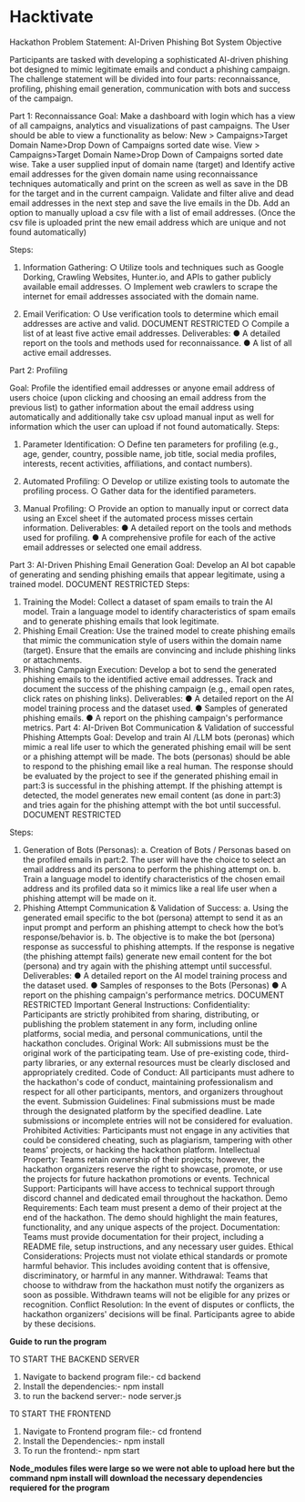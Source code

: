 # Hacktivate

Hackathon Problem Statement: AI-Driven Phishing Bot
System
Objective

Participants are tasked with developing a sophisticated AI-driven phishing bot designed to
mimic legitimate emails and conduct a phishing campaign. The challenge statement will be
divided into four parts: reconnaissance, profiling, phishing email generation,
communication with bots and success of the campaign.


Part 1: Reconnaissance
Goal:
Make a dashboard with login which has a view of all campaigns, analytics and visualizations of
past campaigns.
The User should be able to view a functionality as below:
New > Campaigns>Target Domain Name>Drop Down of Campaigns sorted date wise.
View > Campaigns>Target Domain Name>Drop Down of Campaigns sorted date wise.
Take a user supplied input of domain name (target) and Identify active email addresses for the
given domain name using reconnaissance techniques automatically and print on the screen as
well as save in the DB for the target and in the current campaign. Validate and filter alive and
dead email addresses in the next step and save the live emails in the Db.
Add an option to manually upload a csv file with a list of email addresses.
(Once the csv file is uploaded print the new email address which are unique and not found
automatically)

Steps:
1. Information Gathering:
○ Utilize tools and techniques such as Google Dorking, Crawling Websites,
Hunter.io, and APIs to gather publicly available email addresses.
○ Implement web crawlers to scrape the internet for email addresses associated
with the domain name.

2. Email Verification:
○ Use verification tools to determine which email addresses are active and valid.
DOCUMENT RESTRICTED
○ Compile a list of at least five active email addresses.
Deliverables:
● A detailed report on the tools and methods used for reconnaissance.
● A list of all active email addresses.


Part 2: Profiling

Goal:
Profile the identified email addresses or anyone email address of users choice (upon clicking
and choosing an email address from the previous list) to gather information about the email
address using automatically and additionally take csv upload manual input as well for
information which the user can upload if not found automatically.
Steps:

1. Parameter Identification:
○ Define ten parameters for profiling (e.g., age, gender, country, possible name, job
title, social media profiles, interests, recent activities, affiliations, and contact
numbers).

2. Automated Profiling:
○ Develop or utilize existing tools to automate the profiling process.
○ Gather data for the identified parameters.
3. Manual Profiling:
○ Provide an option to manually input or correct data using an Excel sheet if the
automated process misses certain information.
Deliverables:
● A detailed report on the tools and methods used for profiling.
● A comprehensive profile for each of the active email addresses or selected one email
address.


Part 3: AI-Driven Phishing Email Generation
Goal:
Develop an AI bot capable of generating and sending phishing emails that appear legitimate,
using a trained model.
DOCUMENT RESTRICTED
Steps:
1. Training the Model:
Collect a dataset of spam emails to train the AI model.
Train a language model to identify characteristics of spam emails and to generate
phishing emails that look legitimate.
2. Phishing Email Creation:
Use the trained model to create phishing emails that mimic the communication style of
users within the domain name (target).
Ensure that the emails are convincing and include phishing links or attachments.
3. Phishing Campaign Execution:
Develop a bot to send the generated phishing emails to the identified active email
addresses.
Track and document the success of the phishing campaign (e.g., email open rates, click
rates on phishing links).
Deliverables:
● A detailed report on the AI model training process and the dataset used.
● Samples of generated phishing emails.
● A report on the phishing campaign's performance metrics.
Part 4: AI-Driven Bot Communication & Validation of successful Phishing
Attempts
Goal:
Develop and train AI /LLM bots (peronas) which mimic a real life user to which the generated
phishing email will be sent or a phishing attempt will be made.
The bots (personas) should be able to respond to the phishing email like a real human. The
response should be evaluated by the project to see if the generated phishing email in part:3 is
successful in the phishing attempt.
If the phishing attempt is detected, the model generates new email content (as done in part:3)
and tries again for the phishing attempt with the bot until successful.
DOCUMENT RESTRICTED

Steps:
1. Generation of Bots (Personas):
a. Creation of Bots / Personas based on the profiled emails in part:2. The user will
have the choice to select an email address and its persona to perform the
phishing attempt on.
b. Train a language model to identify characteristics of the chosen email address
and its profiled data so it mimics like a real life user when a phishing attempt will
be made on it.
2. Phishing Attempt Communication & Validation of Success:
a. Using the generated email specific to the bot (persona) attempt to send it as an
input prompt and perform an phishing attempt to check how the bot’s
response/behavior is.
b. The objective is to make the bot (persona) response as successful to phishing
attempts. If the response is negative (the phishing attempt fails) generate new
email content for the bot (persona) and try again with the phishing attempt until
successful.
Deliverables:
● A detailed report on the AI model training process and the dataset used.
● Samples of responses to the Bots (Personas)
● A report on the phishing campaign's performance metrics.
DOCUMENT RESTRICTED
Important General Instructions:
Confidentiality: Participants are strictly prohibited from sharing, distributing, or publishing the
problem statement in any form, including online platforms, social media, and personal
communications, until the hackathon concludes.
Original Work: All submissions must be the original work of the participating team. Use of
pre-existing code, third-party libraries, or any external resources must be clearly disclosed and
appropriately credited.
Code of Conduct: All participants must adhere to the hackathon's code of conduct, maintaining
professionalism and respect for all other participants, mentors, and organizers throughout the
event.
Submission Guidelines: Final submissions must be made through the designated platform by
the specified deadline. Late submissions or incomplete entries will not be considered for
evaluation.
Prohibited Activities: Participants must not engage in any activities that could be considered
cheating, such as plagiarism, tampering with other teams' projects, or hacking the hackathon
platform.
Intellectual Property: Teams retain ownership of their projects; however, the hackathon
organizers reserve the right to showcase, promote, or use the projects for future hackathon
promotions or events.
Technical Support: Participants will have access to technical support through discord channel
and dedicated email throughout the hackathon.
Demo Requirements: Each team must present a demo of their project at the end of the
hackathon. The demo should highlight the main features, functionality, and any unique aspects
of the project.
Documentation: Teams must provide documentation for their project, including a README file,
setup instructions, and any necessary user guides.
Ethical Considerations: Projects must not violate ethical standards or promote harmful
behavior. This includes avoiding content that is offensive, discriminatory, or harmful in any
manner.
Withdrawal: Teams that choose to withdraw from the hackathon must notify the organizers as
soon as possible. Withdrawn teams will not be eligible for any prizes or recognition.
Conflict Resolution: In the event of disputes or conflicts, the hackathon organizers' decisions
will be final. Participants agree to abide by these decisions.

**Guide to run the program**

TO START THE BACKEND SERVER

1. Navigate to backend program file:-
   cd backend
2. Install the dependencies:-
   npm install
3. to run the backend server:-
   node server.js
   
T0 START THE FRONTEND

1. Navigate to Frontend program file:- 
   cd frontend
2. Install the Dependencies:-
   npm install
3. To run the frontend:-
   npm start

**Node_modules files were large so we were not able to upload here but the command npm install will download the necessary dependencies requiered for the program**
   
